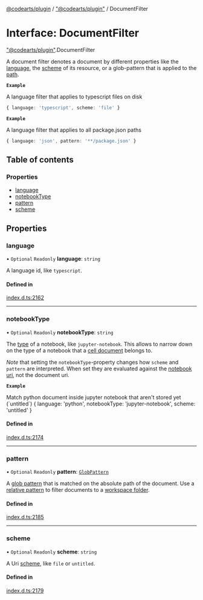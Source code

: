 [@codearts/plugin](../README.md) / ["@codearts/plugin"](../modules/_codearts_plugin_.md) / DocumentFilter

# Interface: DocumentFilter

["@codearts/plugin"](../modules/_codearts_plugin_.md).DocumentFilter

A document filter denotes a document by different properties like
the [language](codearts_plugin_.TextDocument.md#languageid), the [scheme](../classes/codearts_plugin_.Uri.md#scheme) of
its resource, or a glob-pattern that is applied to the [path](codearts_plugin_.TextDocument.md#filename).

**`Example`**

A language filter that applies to typescript files on disk
```ts
{ language: 'typescript', scheme: 'file' }
```

**`Example`**

A language filter that applies to all package.json paths
```ts
{ language: 'json', pattern: '**​/package.json' }
```

## Table of contents

### Properties

- [language](codearts_plugin_.DocumentFilter.md#language)
- [notebookType](codearts_plugin_.DocumentFilter.md#notebooktype)
- [pattern](codearts_plugin_.DocumentFilter.md#pattern)
- [scheme](codearts_plugin_.DocumentFilter.md#scheme)

## Properties

### language

• `Optional` `Readonly` **language**: `string`

A language id, like `typescript`.

#### Defined in

[index.d.ts:2162](https://github.com/huaweicloud/cloudide-plugin-api/blob/03b481c/index.d.ts#L2162)

___

### notebookType

• `Optional` `Readonly` **notebookType**: `string`

The [type](codearts_plugin_.NotebookDocument.md#notebooktype) of a notebook, like `jupyter-notebook`. This allows
to narrow down on the type of a notebook that a [cell document](codearts_plugin_.NotebookCell.md#document) belongs to.

*Note* that setting the `notebookType`-property changes how `scheme` and `pattern` are interpreted. When set
they are evaluated against the [notebook uri](codearts_plugin_.NotebookDocument.md#uri), not the document uri.

**`Example`**

<caption>Match python document inside jupyter notebook that aren't stored yet (`untitled`)</caption>
{ language: 'python', notebookType: 'jupyter-notebook', scheme: 'untitled' }

#### Defined in

[index.d.ts:2174](https://github.com/huaweicloud/cloudide-plugin-api/blob/03b481c/index.d.ts#L2174)

___

### pattern

• `Optional` `Readonly` **pattern**: [`GlobPattern`](../modules/_codearts_plugin_.md#globpattern)

A [glob pattern](../modules/_codearts_plugin_.md#globpattern) that is matched on the absolute path of the document. Use a [relative pattern](../classes/codearts_plugin_.RelativePattern.md)
to filter documents to a [workspace folder](codearts_plugin_.WorkspaceFolder.md).

#### Defined in

[index.d.ts:2185](https://github.com/huaweicloud/cloudide-plugin-api/blob/03b481c/index.d.ts#L2185)

___

### scheme

• `Optional` `Readonly` **scheme**: `string`

A Uri [scheme](../classes/codearts_plugin_.Uri.md#scheme), like `file` or `untitled`.

#### Defined in

[index.d.ts:2179](https://github.com/huaweicloud/cloudide-plugin-api/blob/03b481c/index.d.ts#L2179)
